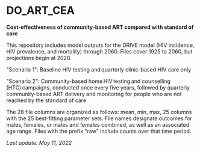 # DO_ART_CEA

**Cost-effectiveness of community-based ART compared with standard of care**

This repository includes model outputs for the DRIVE model (HIV incidence, HIV prevalence, and mortality) through 2060. Files cover 1925 to 2060, but projections begin at 2020.

"Scenario 1": Baseline HIV testing and quarterly clinic-based HIV care only 

"Scenario 2": Community-based home HIV testing and counselling (HTC) campaigns, conducted once every five years, 
              followed by quarterly  community-based ART delivery and monitoring for people who are not reached by the standard of care 

The 28 file columns are organized as follows: mean, min, max, 25 columns with the 25 best-fitting parameter sets. File names designate outcomes for males, females, or males and females combined, as well as an associated age range. Files with the prefix "raw" include counts over that time period.

_Last update: May 11, 2022_
